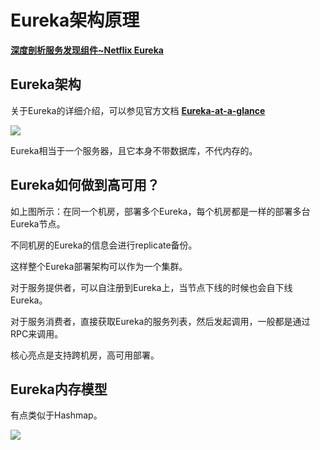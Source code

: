 # Eureka架构原理

[**深度剖析服务发现组件~Netflix Eureka**](https://zhuanlan.zhihu.com/p/24829766)

## Eureka架构

关于Eureka的详细介绍，可以参见官方文档 [**Eureka-at-a-glance**](https://github.com/Netflix/eureka/wiki/Eureka-at-a-glance)

![](https://oscimg.oschina.net/oscnet/up-824a3e4a47440279e21fc83bd1be925a0e4.png)

Eureka相当于一个服务器，且它本身不带数据库，不代内存的。


## Eureka如何做到高可用？

如上图所示：在同一个机房，部署多个Eureka，每个机房都是一样的部署多台Eureka节点。

不同机房的Eureka的信息会进行replicate备份。

这样整个Eureka部署架构可以作为一个集群。

对于服务提供者，可以自注册到Eureka上，当节点下线的时候也会自下线Eureka。

对于服务消费者，直接获取Eureka的服务列表，然后发起调用，一般都是通过RPC来调用。

核心亮点是支持跨机房，高可用部署。



## Eureka内存模型

有点类似于Hashmap。

![](https://oscimg.oschina.net/oscnet/up-f8555b1b21bb6fde8aec051cc414f49cb8b.png)

